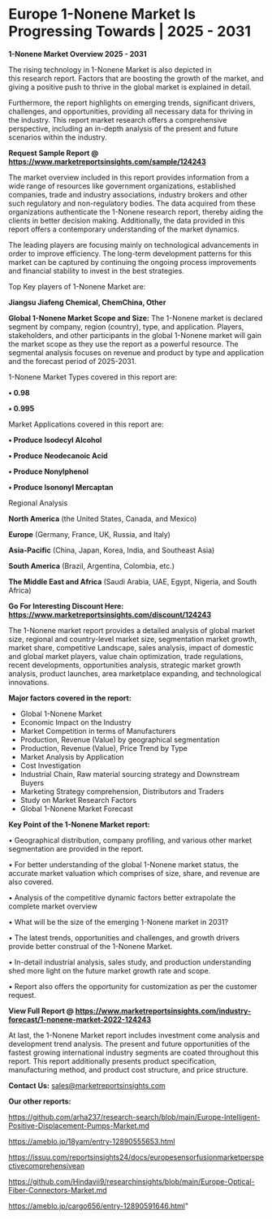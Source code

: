 # Europe 1-Nonene Market Is Progressing Towards | 2025 - 2031

<Strong> 1-Nonene Market Overview 2025 - 2031</strong>

The rising technology in 1-Nonene Market is also depicted in this research report. Factors that are boosting the growth of the market, and giving a positive push to thrive in the global market is explained in detail.

Furthermore, the report highlights on emerging trends, significant drivers, challenges, and opportunities, providing all necessary data for thriving in the industry. This report market research offers a comprehensive perspective, including an in-depth analysis of the present and future scenarios within the industry.

<strong>Request Sample Report @ <a href=https://www.marketreportsinsights.com/sample/124243>https://www.marketreportsinsights.com/sample/124243</a></strong>

The market overview included in this report provides information from a wide range of resources like government organizations, established companies, trade and industry associations, industry brokers and other such regulatory and non-regulatory bodies. The data acquired from these organizations authenticate the 1-Nonene research report, thereby aiding the clients in better decision making. Additionally, the data provided in this report offers a contemporary understanding of the market dynamics.

The leading players are focusing mainly on technological advancements in order to improve efficiency. The long-term development patterns for this market can be captured by continuing the ongoing process improvements and financial stability to invest in the best strategies.

Top Key players of 1-Nonene Market are:

<strong>Jiangsu Jiafeng Chemical, ChemChina, Other</strong>

<strong><b>Global 1-Nonene Market Scope and Size:</b></strong>
The 1-Nonene market is declared segment by company, region (country), type, and application. Players, stakeholders, and other participants in the global 1-Nonene market will gain the market scope as they use the report as a powerful resource. The segmental analysis focuses on revenue and product by type and application and the forecast period of 2025-2031.

1-Nonene Market Types covered in this report are:

<strong>• 0.98

• 0.995</strong>

Market Applications covered in this report are:

<strong>• Produce Isodecyl Alcohol

• Produce Neodecanoic Acid

• Produce Nonylphenol

• Produce Isononyl Mercaptan</strong> 

Regional Analysis

<strong>North America</strong> (the United States, Canada, and Mexico)

<strong>Europe</strong> (Germany, France, UK, Russia, and Italy)

<strong>Asia-Pacific</strong> (China, Japan, Korea, India, and Southeast Asia)

<strong>South America</strong> (Brazil, Argentina, Colombia, etc.)

<strong>The Middle East and Africa</strong> (Saudi Arabia, UAE, Egypt, Nigeria, and South Africa)

<strong>Go For Interesting Discount Here: <a href=https://www.marketreportsinsights.com/discount/124243>https://www.marketreportsinsights.com/discount/124243</a></strong>

The 1-Nonene market report provides a detailed analysis of global market size, regional and country-level market size, segmentation market growth, market share, competitive Landscape, sales analysis, impact of domestic and global market players, value chain optimization, trade regulations, recent developments, opportunities analysis, strategic market growth analysis, product launches, area marketplace expanding, and technological innovations.

<strong><b>Major factors covered in the report:</b></strong>
<ul>
  <li>Global 1-Nonene Market </li>
  <li>Economic Impact on the Industry</li>
  <li>Market Competition in terms of Manufacturers</li>
  <li>Production, Revenue (Value) by geographical segmentation</li>
  <li>Production, Revenue (Value), Price Trend by Type</li>
  <li>Market Analysis by Application</li>
  <li>Cost Investigation</li>
  <li>Industrial Chain, Raw material sourcing strategy and Downstream Buyers</li>
  <li>Marketing Strategy comprehension, Distributors and Traders</li>
  <li>Study on Market Research Factors</li>
  <li>Global 1-Nonene Market Forecast</li>
</ul>

<strong><b>Key Point of the 1-Nonene Market report:</b></strong>

• Geographical distribution, company profiling, and various other market segmentation are provided in the report.

• For better understanding of the global 1-Nonene market status, the accurate market valuation which comprises of size, share, and revenue are also covered.

• Analysis of the competitive dynamic factors better extrapolate the complete market overview

• What will be the size of the emerging 1-Nonene market in 2031?

• The latest trends, opportunities and challenges, and growth drivers provide better construal of the 1-Nonene Market.

• In-detail industrial analysis, sales study, and production understanding shed more light on the future market growth rate and scope.

• Report also offers the opportunity for customization as per the customer request.

<strong><b>View Full Report @ <a href=https://www.marketreportsinsights.com/industry-forecast/1-nonene-market-2022-124243>https://www.marketreportsinsights.com/industry-forecast/1-nonene-market-2022-124243</a></b></strong>


At last, the 1-Nonene Market report includes investment come analysis and development trend analysis. The present and future opportunities of the fastest growing international industry segments are coated throughout this report. This report additionally presents product specification, manufacturing method, and product cost structure, and price structure.

<strong>Contact Us:</strong>
sales@marketreportsinsights.com

<strong>Our other reports:</strong>

<a href=https://github.com/arha237/research-search/blob/main/Europe-Intelligent-Positive-Displacement-Pumps-Market.md>https://github.com/arha237/research-search/blob/main/Europe-Intelligent-Positive-Displacement-Pumps-Market.md</a>

<a href=https://ameblo.jp/18yam/entry-12890555653.html>https://ameblo.jp/18yam/entry-12890555653.html</a>

<a href=https://issuu.com/reportsinsights24/docs/europesensorfusionmarketperspectivecomprehensivean>https://issuu.com/reportsinsights24/docs/europesensorfusionmarketperspectivecomprehensivean</a>

<a href=https://github.com/Hindavii9/researchinsights/blob/main/Europe-Optical-Fiber-Connectors-Market.md>https://github.com/Hindavii9/researchinsights/blob/main/Europe-Optical-Fiber-Connectors-Market.md</a>

<a href=https://ameblo.jp/cargo656/entry-12890591646.html>https://ameblo.jp/cargo656/entry-12890591646.html</a>"
